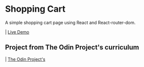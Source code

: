 # Shopping Cart

A simple shopping cart page using React and React-router-dom.

| [Live Demo](https://fitto-a.github.io/shopping-cart/) 



## Project from The Odin Project's curriculum


| [The Odin Project's](https://www.theodinproject.com/) 
